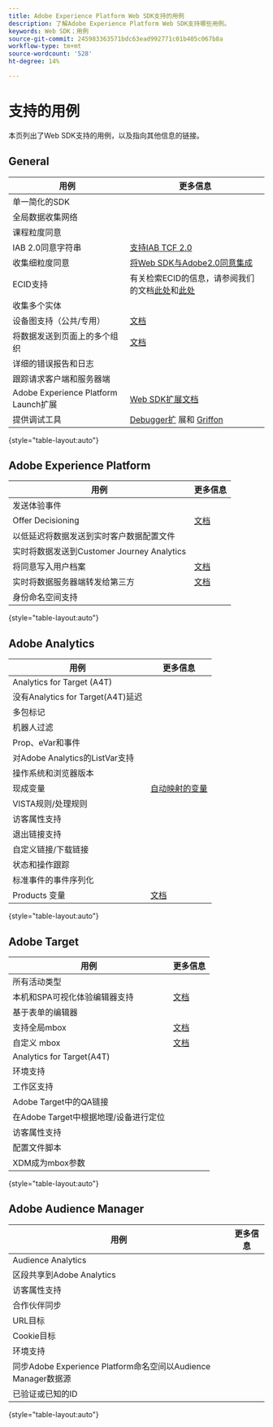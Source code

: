 ```yaml
---
title: Adobe Experience Platform Web SDK支持的用例
description: 了解Adobe Experience Platform Web SDK支持哪些用例。
keywords: Web SDK；用例
source-git-commit: 245983363571bdc63ead992771c01b405c067b8a
workflow-type: tm+mt
source-wordcount: '528'
ht-degree: 14%

---
```



# 支持的用例

本页列出了Web SDK支持的用例，以及指向其他信息的链接。

## General

| 用例 | 更多信息 |
| --- | --- |
| 单一简化的SDK |  |
| 全局数据收集网络 |  |
| 课程粒度同意 |  |
| IAB 2.0同意字符串 | [支持IAB TCF 2.0](https://experienceleague.adobe.com/docs/experience-platform/edge/consent/iab-tcf/overview.html?lang=en#consent) |
| 收集细粒度同意 | [将Web SDK与Adobe2.0同意集成](https://experienceleague.adobe.com/docs/experience-platform/landing/governance-privacy-security/consent/adobe/sdk.html#prerequisites) |
| ECID支持 | 有关检索ECID的信息，请参阅我们的文档[此处](https://experienceleague.adobe.com/docs/experience-platform/edge/identity/overview.html?lang=en#first-party-identity)和[此处](https://experienceleague.adobe.com/docs/experience-platform/edge/extension/accessing-the-ecid.html?lang=en#extension) |
| 收集多个实体 |  |
| 设备图支持（公共/专用） | [文档](https://experienceleague.adobe.com/docs/analytics/components/cda/device-graph.html?lang=en) |
| 将数据发送到页面上的多个组织 | [文档](https://experienceleague.adobe.com/docs/experience-platform/edge/fundamentals/interacting-with-multiple-properties.html?lang=en#fundamentals) |
| 详细的错误报告和日志 |  |
| 跟踪请求客户端和服务器端 |  |
| Adobe Experience Platform Launch扩展 | [Web SDK扩展文档](https://experienceleague.adobe.com/docs/experience-platform/edge/extension/web-sdk-extension.html?lang=en#extension) |
| 提供调试工具 | [Debugger扩](https://experienceleague.adobe.com/docs/debugger-learn/tutorials/experience-platform-debugger/introduction-to-the-experience-platform-debugger.html?lang=en) 展和 [Griffon](https://aep-sdks.gitbook.io/docs/beta/project-griffon) |

{style=&quot;table-layout:auto&quot;}

## Adobe Experience Platform

| 用例 | 更多信息 |
| --- | --- |
| 发送体验事件 |  |
| Offer Decisioning | [文档](https://experienceleague.adobe.com/docs/experience-platform/edge/personalization/offer-decisioning/offer-decisioning-overview.html?lang=en#personalization) |
| 以低延迟将数据发送到实时客户数据配置文件 |
| 实时将数据发送到Customer Journey Analytics |  |
| 将同意写入用户档案 | [文档](https://experienceleague.adobe.com/docs/experience-platform/landing/governance-privacy-security/consent/adobe/sdk.html?lang=en) |
| 实时将数据服务器端转发给第三方 | [文档](https://experienceleague.adobe.com/docs/launch/using/server-side-info/server-side-overview.html?lang=en) |
| 身份命名空间支持 |  |

{style=&quot;table-layout:auto&quot;}

## Adobe Analytics

| 用例 | 更多信息 |
| --- | --- |
| Analytics for Target (A4T) |  |
| 没有Analytics for Target(A4T)延迟 |  |
| 多包标记 |  |
| 机器人过滤 |  |
| Prop、eVar和事件 |  |
| 对Adobe Analytics的ListVar支持 |  |
| 操作系统和浏览器版本 |  |
| 现成变量 | [自动映射的变量](https://experienceleague.adobe.com/docs/experience-platform/edge/data-collection/adobe-analytics/automatically-mapped-vars.html?lang=en#data-collection) |
| VISTA规则/处理规则 |  |
| 访客属性支持 |  |
| 退出链接支持 |  |
| 自定义链接/下载链接 |  |
| 状态和操作跟踪 |  |
| 标准事件的事件序列化 |  |
| Products 变量 | [文档](https://experienceleague.adobe.com/docs/experience-platform/edge/data-collection/collect-commerce-data.html?lang=en#actions-related-to-products) |

{style=&quot;table-layout:auto&quot;}

## Adobe Target

| 用例 | 更多信息 |
| --- | --- |
| 所有活动类型 |  |
| 本机和SPA可视化体验编辑器支持 | [文档](https://experienceleague.adobe.com/docs/experience-platform/edge/personalization/adobe-target/spa-implementation.html?lang=en#personalization) |
| 基于表单的编辑器 |  |
| 支持全局mbox | [文档](https://experienceleague.adobe.com/docs/experience-platform/edge/personalization/rendering-personalization-content.html?lang=en#automatically-rendering-content) |
| 自定义 mbox | [文档](https://experienceleague.adobe.com/docs/experience-platform/edge/personalization/rendering-personalization-content.html?lang=en#manually-rendering-content) |
| Analytics for Target(A4T) |  |
| 环境支持 |  |
| 工作区支持 |  |
| Adobe Target中的QA链接 |  |
| 在Adobe Target中根据地理/设备进行定位 |  |
| 访客属性支持 |  |
| 配置文件脚本 |  |
| XDM成为mbox参数 |  |

{style=&quot;table-layout:auto&quot;}

## Adobe Audience Manager

| 用例 | 更多信息 |
| --- | --- |
| Audience Analytics |  |
| 区段共享到Adobe Analytics |  |
| 访客属性支持 |  |
| 合作伙伴同步 |  |
| URL目标 |  |
| Cookie目标 |  |
| 环境支持 |  |
| 同步Adobe Experience Platform命名空间以Audience Manager数据源 |  |
| 已验证或已知的ID |  |

{style=&quot;table-layout:auto&quot;}